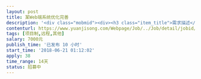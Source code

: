 ```yaml
---                
layout: post       
title: 某Web端系统优化完善           
description: '<div class="mobmid"><div><h3 class="item_title">需求描述</h3><p>某基于Spring/Springboot开发的Web端系统优化完善<br/> <br/>已有系统，但系统流畅性较差，部分功能不完善。<br/> <br/>不完善功能包括：数据趋势图显示，文件下载，页面局部文字大小优化等。<br/> <br/>采用项目制完成，预计约需要2周时间（每天8小时）<br/> <br/>数据库为mysql，系统源码齐全，具体交流后看是否能做</p></div><!--info end--></div>'     
contenturl: https://www.yuanjisong.com/Webpage/Job/../Job/detail/jobid/101593      
tags: [项目制,远程,其他]            
salary: 7000元          
publish_time: '已发布 10 小时'         
start_time: '2018-06-21 01:12:02'           
apply: 38                   
time_range: 14天              
status: 招募中                  
---                 
```

